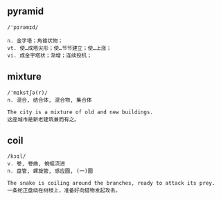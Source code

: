 ## pyramid
```
/'pɪrəmɪd/

n. 金字塔；角锥状物；
vt. 使…成塔尖形；使…节节建立；使…上涨；
vi. 成金字塔状；渐增；连续投机；
```

## mixture
```
/'mɪkstʃə(r)/
n. 混合, 结合体, 混合物, 集合体

The city is a mixture of old and new buildings.
这座城市是新老建筑兼而有之。
```

## coil
```
/kɔɪl/
v. 卷, 卷曲, 蜿蜒流进
n. 盘管, 螺旋管, 感应圈, (一)圈

The snake is coiling around the branches, ready to attack its prey.
一条蛇正盘绕在树枝上，准备好向猎物发起攻击。
```
